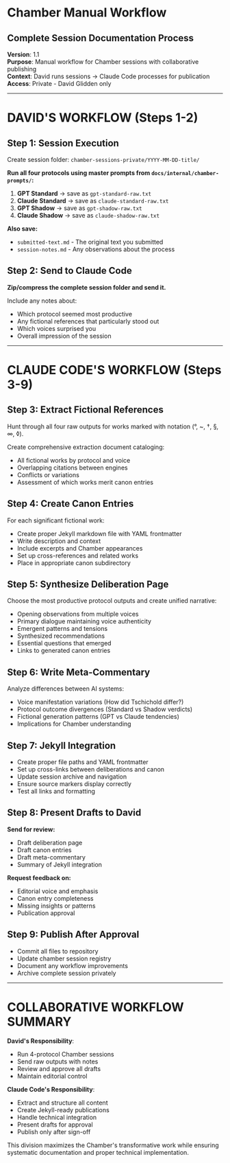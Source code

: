 # Chamber Manual Workflow
## Complete Session Documentation Process

**Version**: 1.1  
**Purpose**: Manual workflow for Chamber sessions with collaborative publishing  
**Context**: David runs sessions → Claude Code processes for publication  
**Access**: Private - David Glidden only  

---

# DAVID'S WORKFLOW (Steps 1-2)

## Step 1: Session Execution
Create session folder: `chamber-sessions-private/YYYY-MM-DD-title/`

**Run all four protocols using master prompts from `docs/internal/chamber-prompts/`:**
1. **GPT Standard** → save as `gpt-standard-raw.txt` 
2. **Claude Standard** → save as `claude-standard-raw.txt`
3. **GPT Shadow** → save as `gpt-shadow-raw.txt`
4. **Claude Shadow** → save as `claude-shadow-raw.txt`

**Also save:**
- `submitted-text.md` - The original text you submitted
- `session-notes.md` - Any observations about the process

## Step 2: Send to Claude Code
**Zip/compress the complete session folder and send it.**

Include any notes about:
- Which protocol seemed most productive
- Any fictional references that particularly stood out
- Which voices surprised you
- Overall impression of the session

---

# CLAUDE CODE'S WORKFLOW (Steps 3-9)

## Step 3: Extract Fictional References
Hunt through all four raw outputs for works marked with notation (°, ~, †, §, ∞, ◊).

Create comprehensive extraction document cataloging:
- All fictional works by protocol and voice
- Overlapping citations between engines
- Conflicts or variations
- Assessment of which works merit canon entries

## Step 4: Create Canon Entries
For each significant fictional work:
- Create proper Jekyll markdown file with YAML frontmatter
- Write description and context
- Include excerpts and Chamber appearances
- Set up cross-references and related works
- Place in appropriate canon subdirectory

## Step 5: Synthesize Deliberation Page
Choose the most productive protocol outputs and create unified narrative:
- Opening observations from multiple voices
- Primary dialogue maintaining voice authenticity  
- Emergent patterns and tensions
- Synthesized recommendations
- Essential questions that emerged
- Links to generated canon entries

## Step 6: Write Meta-Commentary
Analyze differences between AI systems:
- Voice manifestation variations (How did Tschichold differ?)
- Protocol outcome divergences (Standard vs Shadow verdicts)
- Fictional generation patterns (GPT vs Claude tendencies)
- Implications for Chamber understanding

## Step 7: Jekyll Integration
- Create proper file paths and YAML frontmatter
- Set up cross-links between deliberations and canon
- Update session archive and navigation
- Ensure source markers display correctly
- Test all links and formatting

## Step 8: Present Drafts to David
**Send for review:**
- Draft deliberation page
- Draft canon entries  
- Draft meta-commentary
- Summary of Jekyll integration

**Request feedback on:**
- Editorial voice and emphasis
- Canon entry completeness
- Missing insights or patterns
- Publication approval

## Step 9: Publish After Approval
- Commit all files to repository
- Update chamber session registry
- Document any workflow improvements
- Archive complete session privately

---

# COLLABORATIVE WORKFLOW SUMMARY

**David's Responsibility**: 
- Run 4-protocol Chamber sessions
- Send raw outputs with notes
- Review and approve all drafts
- Maintain editorial control

**Claude Code's Responsibility**:
- Extract and structure all content
- Create Jekyll-ready publications
- Handle technical integration  
- Present drafts for approval
- Publish only after sign-off

This division maximizes the Chamber's transformative work while ensuring systematic documentation and proper technical implementation.